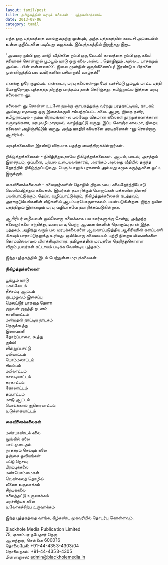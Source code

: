 ```yaml
---
layout: tamil/post
title: தமிழகத்தின் மரபுக் கலைகள் - புத்தகவிமர்சனம்.
date: 2013-08-06
category: tamil
---
```


எந்த ஒரு புத்தகத்தை வாங்குவதற்கு முன்பும், அந்த புத்தகத்தின் கடைசி அட்டையில் உள்ள குறிப்புகளை படிப்பது வழக்கம். இப்புத்தகத்தில் இருந்தது இது...<br />
<br />
"அவரை நம்பி ஒரு மாடு! வீதிகளை நம்பி ஒரு வேடம்! காலத்தை நம்பி ஒரு கலை! சரியாகச் சொன்னால் பூம்பூம் மாடு ஒரு கலை அல்ல... தொழிலும் அல்ல... யாசகமும் அல்ல... பின் என்னவாம்?. இவை மூன்றின் ஒருங்கிணைப்பு! இரண்டு உயிர்களை முன்னிருத்திப் பல உயிர்களின் பசியாறல்! வாழ்தல்!"<br />
<br />
எனக்கு ஒரே குழப்பம். என்னடா, மரபு கலைகள்-னு பேர் வச்சிட்டு பூம்பூம் மாட்ட பத்தி பேசறாரே-னு. புத்தகத்த திறந்து பாத்தப்ப தான் தெரிஞ்சது, தமிழ்நாட்ல இத்தன மரபு கலைகளா-னு.<br />
<br />
கலைகள்-னு சொன்ன உடனே நமக்கு ஞாபகத்துக்கு வர்றது பரதநாட்டியம், நாடகம் அல்லது எதாவது ஒரு இசைக்கருவி சம்பந்தப்பட்ட கலை. ஆனா, இதை தவிர, தமிழ்நாட்டில் - நம்ம கிராமங்கள்-ல பல்வேறு விதமான கலைகள் நூற்றுக்கணக்கான வருஷங்களா, மரபுவழி மாறாமல், வாழ்ந்துட்டு வருது. இப்ப கொஞ்ச காலமா, நிறைய கலைகள் அழிஞ்சிட்டும் வருது. அந்த மாதிரி கலைகளை மரபுகலைகள் -னு சொல்றாரு ஆசிரியர்.<br />
<br />
மரபுக்கலைகளை இரண்டு விதமாக பகுத்து வைத்திருக்கின்றார்கள்.<br />
<br />
நிகிழ்த்துக்கலைகள் - நிகிழ்த்துவதாலே நிகிழ்த்துக்கலைகள். ஆடல், பாடல், அசத்தும் இசைநயம், ஒப்பனை, பற்பல உடையலங்காரம், அரங்கம் அல்லது வீதியில் தகுந்த நேரத்தில் நிகிழ்த்தப்படுவது. பெரும்பாலும் புராணம் அல்லது சமூக கருத்துகளை ஒட்டி இருக்கும்.<br />
<br />
கைவினைக்கலைகள் - கலைஞர்களின் தொழில் திறமையை கலைநேர்த்தியோடு வெளிப்படுத்தும் கலைகள். இவர்கள் தயாரிக்கும் பொருட்கள் மக்களின் தினசரி பயன்பாட்டுக்கும், தெய்வ வழிப்பாட்டுக்கும், நிகிழ்த்துக்கலைகள் நடத்தவும், அரசகுடும்பங்களின் வீடுகளில் ஆடம்பரபொருளாகவும் பயன்படுகின்றன. இந்த நவீன யுகத்திலும் இன்னமும் மரபு வழியாகவே தயாரிக்கப்படுகின்றன.<br />
<br />
ஆசிரியர் எழிலவன் ஒவ்வொரு கலைக்காக பல ஊர்களுக்கு சென்று, அந்தந்த கலைஞர்களை சந்தித்து, உரையாடி பெற்ற ஆவணங்களின் தொகுப்பு தான் இந்த புத்தகம். அழிந்து வரும் பல மரபுக்கலைகளை ஆவணப்படுத்திய ஆசிரியரின் களப்பணி மிகவும் பாராட்டுதலுக்கு உரியது. ஒவ்வொரு கலையையும் பற்றி நிறைய விஷயங்களை தொய்வில்லாமல் விளக்கியுள்ளார். தமிழகத்தின் மரபுகளை தெரிந்துகொள்ள விரும்புபவர்கள் கட்டாயம் படிக்க வேண்டிய புத்தகம்.<br />
<br />
இந்த புத்தகத்தில் இடம் பெற்றுள்ள மரபுக்கலைகள்:<br />
<br />
**நிகிழ்த்துக்கலைகள்**<br />
<br />
பூம்பூம் மாடு<br />
பகல்வேடம்<br />
தீச்சட்டி ஆட்டம்<br />
குடமுழவம் இசைப்பு<br />
மெலட்டூர் பாகவத மேளா<br />
குறவன் குறத்தி நடனம்<br />
காளியாட்டம்<br />
மன்மதன் நாட்டிய நாடகம்<br />
தெருக்கூத்து<br />
இலாவணி<br />
தோற்ப்பாவை கூத்து<br />
கும்மி<br />
வில்லுப்பாட்டு<br />
புலியாட்டம்<br />
பொம்மலாட்டம்<br />
சிலம்பம்<br />
மயிலாட்டம்<br />
காவடியாட்டம்<br />
கரகாட்டம்<br />
கோலாட்டம்<br />
தப்பாட்டம்<br />
மாடு ஆட்டம்<br />
பொய்க்கால் குதிரையாட்டம்<br />
உடுக்கையாட்டம்<br />
<br />
**கைவினைக்கலைகள்**<br />
<br />
மண்பாண்டக் கலை<br />
மூங்கில் கலை<br />
பாய் முடைதல்<br />
நாதசுரம் செய்யும் கலை<br />
தஞ்சை ஓவியங்கள்<br />
பட்டு நெசவு<br />
பிரம்புக்கலை<br />
மண்பொம்மைகள்<br />
வெண்கலத் தொழில்<br />
வீணை உருவாக்கம்<br />
சிற்பக்கலை<br />
கலைத்தட்டு உருவாக்கம்<br />
மரச்சிற்பக் கலை<br />
உலோகச்சிற்ப உருவாக்கம்<br />
<br />
இந்த புத்தகத்தை வாங்க, கீழ்கண்ட முகவரியில் தொடர்பு கொள்ளவும்.<br />
<br />
Blackhole Media Publication Limited<br />
75, ஏகாம்பர தபேதார் தெரு<br />
ஆலந்தூர், சென்னை 600016<br />
தொலைபேசி: +91-44-4353-4303/04<br />
தொலைநகல்: +91-44-4353-4305<br />
மின்னஞ்சல்: admin@blackholemedia.in<br />
<br />

